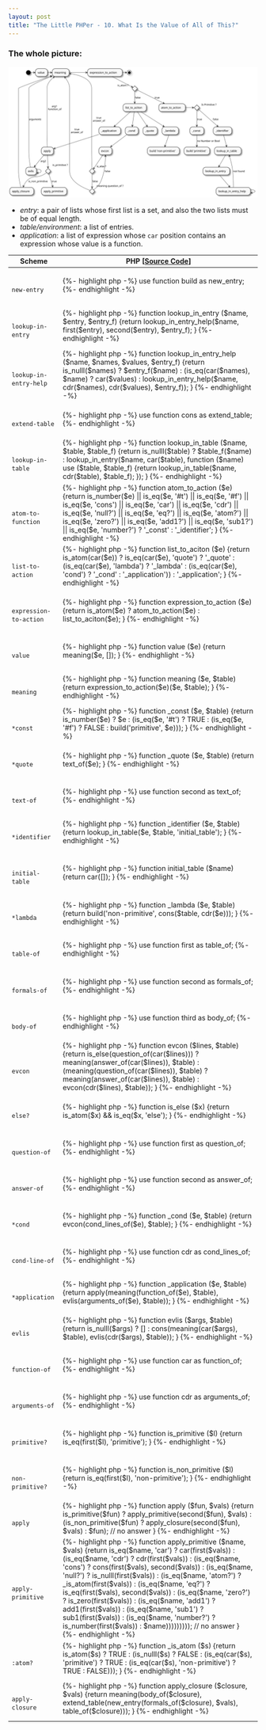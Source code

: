 ```yaml
---
layout: post
title: "The Little PHPer - 10. What Is the Value of All of This?"
---
```


<style>
.post-title {
    font-size: 34px;
}
</style>

<h3>The whole picture: </h3>
<p>
<a href="/assets/value_activity.svg" title="Click to zoom in">
<img src="/assets/value_activity.svg" alt="Activity diagram of the interpreter: value" title="Activity diagram of the interpreter" />
</a>
</p>

<ul>
<li>
<i>entry</i>: a pair of lists whose first list is a set, and also the two lists must be of equal length.
</li>
<li>
<i>table/environment</i>: a list of entries.
</li>
<li>
<i>application</i>: a list of expression whose <code class="primitive">car</code> position contains an expression whose value is a function.
</li>
</ul>
<table>
    <thead>
        <tr>
            <th>
                Scheme
            </th>
            <th>
                PHP <span class="sc-ref">[<a href="https://github.com/whitephp/the-little-phper/blob/master/src/chapter_10.php" target="_whitephp-ref">Source Code</a>]</span>
            </th>
        </tr>
    </thead>
    <tbody>
        <tr>
            <td>
            <code>
            new-entry
            </code>
            </td>
            <td>
            {%- highlight php -%}
use function build as new_entry;
            {%- endhighlight -%}
            </td>
        </tr>
        <tr>
            <td>
            <code>
            lookup-in-entry
            </code>
            </td>
            <td>
            {%- highlight php -%}
function lookup_in_entry
($name, $entry, $entry_f) 
{return 
    lookup_in_entry_help($name,
                         first($entry), 
                         second($entry), 
                         $entry_f);
}
            {%- endhighlight -%}
            </td>
        </tr>
        <tr>
            <td>
            <code>
            lookup-in-entry-help
            </code>
            </td>
            <td>
            {%- highlight php -%}
function lookup_in_entry_help
($name, $names, $values, $entry_f) 
{return
    is_nulll($names) ? $entry_f($name)
    : (is_eq(car($names), $name) ? car($values)
      : lookup_in_entry_help($name,
                             cdr($names), 
                             cdr($values),
                             $entry_f));
}
            {%- endhighlight -%}
            </td>
        </tr>
        <tr>
            <td>
            <code>
            extend-table
            </code>
            </td>
            <td>
            {%- highlight php -%}
use function cons as extend_table;
            {%- endhighlight -%}
            </td>
        </tr>
        <tr>
            <td>
            <code>
            lookup-in-table
            </code>
            </td>
            <td>
            {%- highlight php -%}
function lookup_in_table
($name, $table, $table_f)
{return
    is_nulll($table) ? $table_f($name)
    : lookup_in_entry($name, car($table), 
                      function ($name) use ($table, $table_f)
                      {return 
                          lookup_in_table($name, 
                                          cdr($table), 
                                          $table_f);
                      });
}
            {%- endhighlight -%}
            </td>
        </tr>
        <tr>
            <td>
            <code>
            atom-to-function
            </code>
            </td>
            <td>
            {%- highlight php -%}
function atom_to_action
($e)
{return
    is_number($e)
    ||  is_eq($e, '#t')
    ||  is_eq($e, '#f')
    ||  is_eq($e, 'cons')
    ||  is_eq($e, 'car')
    ||  is_eq($e, 'cdr')
    ||  is_eq($e, 'null?')
    ||  is_eq($e, 'eq?')
    ||  is_eq($e, 'atom?')
    ||  is_eq($e, 'zero?')
    ||  is_eq($e, 'add1?')
    ||  is_eq($e, 'sub1?')
    ||  is_eq($e, 'number?') ? 
      '_const'
    : '_identifier';
}
            {%- endhighlight -%}
            </td>
        </tr>
        <tr>
            <td>
            <code>
            list-to-action
            </code>
            </td>
            <td>
            {%- highlight php -%}
function list_to_aciton 
($e)
{return
    is_atom(car($e)) ? 
        is_eq(car($e), 'quote') ? '_quote'
        : (is_eq(car($e), 'lambda') ? '_lambda' 
          : (is_eq(car($e), 'cond') ? '_cond'
            : '_application'))
    : '_application';
}
            {%- endhighlight -%}
            </td>
        </tr>
        <tr>
            <td>
            <code>
            expression-to-action
            </code>
            </td>
            <td>
            {%- highlight php -%}
function expression_to_action
($e)
{return
    is_atom($e) ? atom_to_action($e)
    : list_to_aciton($e);
}
            {%- endhighlight -%}
            </td>
        </tr>
        <tr>
            <td>
            <code>
            value
            </code>
            </td>
            <td>
            {%- highlight php -%}
function value
($e)
{return
    meaning($e, []);
}
            {%- endhighlight -%}
            </td>
        </tr>
        <tr>
            <td>
            <code>
            meaning
            </code>
            </td>
            <td>
            {%- highlight php -%}
function meaning
($e, $table)
{return
    expression_to_action($e)($e, $table);
}
            {%- endhighlight -%}
            </td>
        </tr>
        <tr>
            <td>
            <code>
            *const
            </code>
            </td>
            <td>
            {%- highlight php -%}
function _const
($e, $table)
{return
    is_number($e) ? $e
    : (is_eq($e, '#t') ? TRUE
      : (is_eq($e, '#f') ? FALSE
        : build('primitive', $e)));
}
            {%- endhighlight -%}
            </td>
        </tr>
        <tr>
            <td>
            <code>
            *quote
            </code>
            </td>
            <td>
            {%- highlight php -%}
function _quote
($e, $table)
{return
    text_of($e);
}
            {%- endhighlight -%}
            </td>
        </tr>
        <tr>
            <td>
            <code>
            text-of
            </code>
            </td>
            <td>
            {%- highlight php -%}
use function second as text_of;
            {%- endhighlight -%}
            </td>
        </tr>
        <tr>
            <td>
            <code>
            *identifier
            </code>
            </td>
            <td>
            {%- highlight php -%}
function _identifier
($e, $table) 
{return
    lookup_in_table($e, $table, 'initial_table');
}
            {%- endhighlight -%}
            </td>
        </tr>
        <tr>
            <td>
            <code>
            initial-table
            </code>
            </td>
            <td>
            {%- highlight php -%}
function initial_table
($name)
{return
    car([]);
}
            {%- endhighlight -%}
            </td>
        </tr>
        <tr>
            <td>
            <code>
            *lambda
            </code>
            </td>
            <td>
            {%- highlight php -%}
function _lambda
($e, $table)
{return
    build('non-primitive', cons($table, cdr($e)));
}
            {%- endhighlight -%}
            </td>
        </tr>
        <tr>
            <td>
            <code>
            table-of
            </code>
            </td>
            <td>
            {%- highlight php -%}
use function first as table_of;
            {%- endhighlight -%}
            </td>
        </tr>
        <tr>
            <td>
            <code>
            formals-of
            </code>
            </td>
            <td>
            {%- highlight php -%}
use function second as formals_of;
            {%- endhighlight -%}
            </td>
        </tr>
        <tr>
            <td>
            <code>
            body-of
            </code>
            </td>
            <td>
            {%- highlight php -%}
use function third as body_of;
            {%- endhighlight -%}
            </td>
        </tr>
        <tr>
            <td>
            <code>
            evcon
            </code>
            </td>
            <td>
            {%- highlight php -%}
function evcon
($lines, $table)
{return
    is_else(question_of(car($lines))) ? 
      meaning(answer_of(car($lines)), $table)
    : (meaning(question_of(car($lines)), $table) ?
        meaning(answer_of(car($lines)), $table)
      : evcon(cdr($lines), $table));
}
            {%- endhighlight -%}
            </td>
        </tr>
        <tr>
            <td>
            <code>
            else?
            </code>
            </td>
            <td>
            {%- highlight php -%}
function is_else
($x)
{return
    is_atom($x) && is_eq($x, 'else');
}
            {%- endhighlight -%}
            </td>
        </tr>
        <tr>
            <td>
            <code>
            question-of
            </code>
            </td>
            <td>
            {%- highlight php -%}
use function first as question_of;
            {%- endhighlight -%}
            </td>
        </tr>
        <tr>
            <td>
            <code>
            answer-of
            </code>
            </td>
            <td>
            {%- highlight php -%}
use function second as answer_of;
            {%- endhighlight -%}
            </td>
        </tr>
        <tr>
            <td>
            <code>
            *cond
            </code>
            </td>
            <td>
            {%- highlight php -%}
function _cond
($e, $table)
{return
    evcon(cond_lines_of($e), $table);
}
            {%- endhighlight -%}
            </td>
        </tr>
        <tr>
            <td>
            <code>
            cond-line-of
            </code>
            </td>
            <td>
            {%- highlight php -%}
use function cdr as cond_lines_of;
            {%- endhighlight -%}
            </td>
        </tr>
        <tr>
            <td>
            <code>
            *application
            </code>
            </td>
            <td>
            {%- highlight php -%}
function _application
($e, $table)
{return
    apply(meaning(function_of($e), $table),
          evlis(arguments_of($e), $table));
}
            {%- endhighlight -%}
            </td>
        </tr>
        <tr>
            <td>
            <code>
            evlis
            </code>
            </td>
            <td>
            {%- highlight php -%}
function evlis
($args, $table)
{return
    is_nulll($args) ? []
    : cons(meaning(car($args), $table),
           evlis(cdr($args), $table));
}
            {%- endhighlight -%}
            </td>
        </tr>
        <tr>
            <td>
            <code>
            function-of
            </code>
            </td>
            <td>
            {%- highlight php -%}
use function car as function_of;
            {%- endhighlight -%}
            </td>
        </tr>
        <tr>
            <td>
            <code>
            arguments-of
            </code>
            </td>
            <td>
            {%- highlight php -%}
use function cdr as arguments_of;
            {%- endhighlight -%}
            </td>
        </tr>
        <tr>
            <td>
            <code>
            primitive?
            </code>
            </td>
            <td>
            {%- highlight php -%}
function is_primitive
($l)
{return
    is_eq(first($l), 'primitive');
}
            {%- endhighlight -%}
            </td>
        </tr>
        <tr>
            <td>
            <code>
            non-primitive?
            </code>
            </td>
            <td>
            {%- highlight php -%}
function is_non_primitive
($l)
{return
    is_eq(first($l), 'non-primitive');
}
            {%- endhighlight -%}
            </td>
        </tr>
        <tr>
            <td>
            <code>
            apply
            </code>
            </td>
            <td>
            {%- highlight php -%}
function apply
($fun, $vals)
{return
    is_primitive($fun) ?
      apply_primitive(second($fun), $vals)
    : (is_non_primitive($fun) ?
        apply_closure(second($fun), $vals)
      : $fun);  // no answer
}
            {%- endhighlight -%}
            </td>
        </tr>
        <tr>
            <td>
            <code>
            apply-primitive
            </code>
            </td>
            <td>
            {%- highlight php -%}
function apply_primitive
($name, $vals)
{return
    is_eq($name, 'car') ? car(first($vals))
    : (is_eq($name, 'cdr') ? cdr(first($vals))
    : (is_eq($name, 'cons') ? cons(first($vals), second($vals))
    : (is_eq($name, 'null?') ? is_nulll(first($vals))
    : (is_eq($name, 'atom?') ? _is_atom(first($vals))
    : (is_eq($name, 'eq?') ? is_eq(first($vals), second($vals))
    : (is_eq($name, 'zero?') ? is_zero(first($vals))
    : (is_eq($name, 'add1') ? add1(first($vals))
    : (is_eq($name, 'sub1') ? sub1(first($vals))
    : (is_eq($name, 'number?') ? is_number(first($vals))
    : $name))))))))); // no answer
}
            {%- endhighlight -%}
            </td>
        </tr>
        <tr>
            <td>
            <code>
            :atom?
            </code>
            </td>
            <td>
            {%- highlight php -%}
function _is_atom
($s)
{return
    is_atom($s) ? TRUE
    : (is_nulll($s) ? FALSE
      : (is_eq(car($s), 'primitive') ? TRUE
        : (is_eq(car($s), 'non-primitive') ? TRUE
          : FALSE)));
}
            {%- endhighlight -%}
            </td>
        </tr>
        <tr>
            <td>
            <code>
            apply-closure
            </code>
            </td>
            <td>
            {%- highlight php -%}
function apply_closure
($closure, $vals)
{return
    meaning(body_of($closure),
            extend_table(new_entry(formals_of($closure),
                                   $vals),
                         table_of($closure)));
}
            {%- endhighlight -%}
            </td>
        </tr>
    </tbody>
</table>
